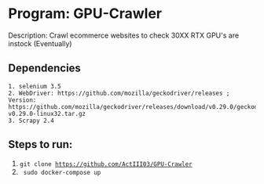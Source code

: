 # Program: GPU-Crawler
Description: Crawl ecommerce websites to check 30XX RTX GPU's are instock (Eventually)

## Dependencies

    1. selenium 3.5 
    2. WebDriver: https://github.com/mozilla/geckodriver/releases ; Version: https://github.com/mozilla/geckodriver/releases/download/v0.29.0/geckodriver-v0.29.0-linux32.tar.gz
    3. Scrapy 2.4

## Steps to run:
1. <code>git clone https://github.com/ActIII03/GPU-Crawler </code>
2. <code> sudo docker-compose up
